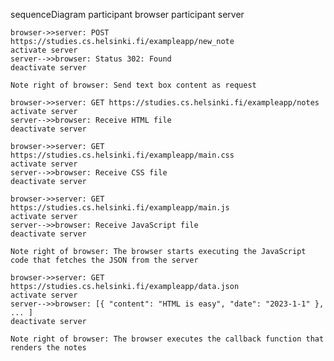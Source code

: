 sequenceDiagram
    participant browser
    participant server

    browser->>server: POST https://studies.cs.helsinki.fi/exampleapp/new_note
    activate server
    server-->>browser: Status 302: Found
    deactivate server

    Note right of browser: Send text box content as request

    browser->>server: GET https://studies.cs.helsinki.fi/exampleapp/notes
    activate server
    server-->>browser: Receive HTML file
    deactivate server

    browser->>server: GET https://studies.cs.helsinki.fi/exampleapp/main.css
    activate server
    server-->>browser: Receive CSS file
    deactivate server

    browser->>server: GET https://studies.cs.helsinki.fi/exampleapp/main.js
    activate server
    server-->>browser: Receive JavaScript file
    deactivate server

    Note right of browser: The browser starts executing the JavaScript code that fetches the JSON from the server

    browser->>server: GET https://studies.cs.helsinki.fi/exampleapp/data.json
    activate server
    server-->>browser: [{ "content": "HTML is easy", "date": "2023-1-1" }, ... ]
    deactivate server

    Note right of browser: The browser executes the callback function that renders the notes